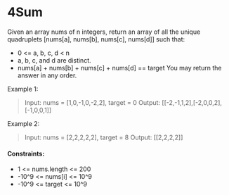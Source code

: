 # 4Sum

Given an array nums of n integers, return an array of all the unique quadruplets [nums[a], nums[b], nums[c], nums[d]] such that:

- 0 <= a, b, c, d < n
- a, b, c, and d are distinct.
- nums[a] + nums[b] + nums[c] + nums[d] == target
You may return the answer in any order.


Example 1:
> Input: nums = [1,0,-1,0,-2,2], target = 0
> Output: [[-2,-1,1,2],[-2,0,0,2],[-1,0,0,1]]


Example 2:
> Input: nums = [2,2,2,2,2], target = 8
> Output: [[2,2,2,2]]
 

####
#### Constraints:

- 1 <= nums.length <= 200
- -10^9 <= nums[i] <= 10^9
- -10^9 <= target <= 10^9